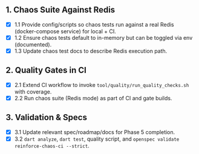 ## 1. Chaos Suite Against Redis
- [x] 1.1 Provide config/scripts so chaos tests run against a real Redis (docker-compose service) for local + CI.
- [x] 1.2 Ensure chaos tests default to in-memory but can be toggled via env (documented).
- [x] 1.3 Update chaos test docs to describe Redis execution path.

## 2. Quality Gates in CI
- [x] 2.1 Extend CI workflow to invoke `tool/quality/run_quality_checks.sh` with coverage.
- [x] 2.2 Run chaos suite (Redis mode) as part of CI and gate builds.

## 3. Validation & Specs
- [x] 3.1 Update relevant spec/roadmap/docs for Phase 5 completion.
- [x] 3.2 `dart analyze`, `dart test`, quality script, and `openspec validate reinforce-chaos-ci --strict`.
